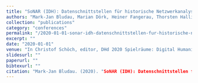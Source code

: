 ```yaml
---
title: "SoNAR (IDH): Datenschnittstellen für historische Netzwerkanalyse"
authors: "Mark-Jan Bludau, Marian Dörk, Heiner Fangerau, Thorsten Halling, Elena Leitner, Sina Menzel, Gerhard Müller, Vivien Petras, Georg Rehm, Clemens Neudecker, David Zellhöfer, and Julián Moreno Schneider"
collection: "publications"
category: "conferences"
permalink: "/2020-01-01-sonar-idh-datenschnittstellen-fur-historische-netzwerkanalyse"
excerpt: ""
date: "2020-01-01"
venue: "In Christof Schöch, editor, DHd 2020 Spielräume: Digital Humanities zwischen Modellierung und Interpretation. Konferenzabstracts, pages 360-362, Paderborn, Germany, 03 2020. 02-06 March 2020."
slidesurl: ""
paperurl: ""
bibtexurl: ""
citation: "Mark-Jan Bludau. (2020). "SoNAR (IDH): Datenschnittstellen für historische Netzwerkanalyse." *In Christof Schöch, editor, DHd 2020 Spielräume: Digital Humanities zwischen Modellierung und Interpretation. Konferenzabstracts, pages 360-362, Paderborn, Germany, 03 2020. 02-06 March 2020.*."
---
```


